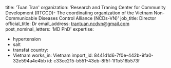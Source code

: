 title: 'Tuan Tran'
organization: 'Research and Traning Center for Community Development (RTCCD)- The coordinating organization of the Vietnam Non-Communicable Diseases Control Alliance (NCDs-VN)'
job_title: Director
official_title: Dr
email_address: trantuan.ncdvn@gmail.com
post_nominal_letters: 'MD PhD'
expertise:
  - hypertension
  - salt
  - transfat
country:
  - Vietnam
works_in: Vietnam
import_id: 8441d1d6-7f0e-442b-9fa0-32e594a4e4bb
id: c33ce215-b551-43eb-8f5f-1f1b516b573f
